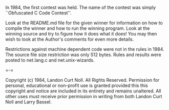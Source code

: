 In 1984, the first contest was held.  The name of the contest was simply
``Obfuscated C Code Contest''.


Look at the README.md file for the given winner for information
on how to compile the winner and how to run the winning program.
Look at the winning source and try to figure how it does what it does!
You may then wish to look at the Author's comments for even more details.

Restrictions against machine dependent code were not in the rules in 1984.
The source file size restriction was only 512 bytes.  Rules and results
were posted to net.lang.c and net.unix-wizards.

=-=

Copyright (c) 1984, Landon Curt Noll.
All Rights Reserved.  Permission for personal, educational or non-profit use is
granted provided this this copyright and notice are included in its entirety
and remains unaltered.  All other uses must receive prior permission in writing
from both Landon Curt Noll and Larry Bassel.
